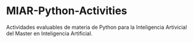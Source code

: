 # MIAR-Python-Activities
Actividades evaluables de materia de Python para la Inteligencia Artivicial del Master en Inteligencia Artificial.
